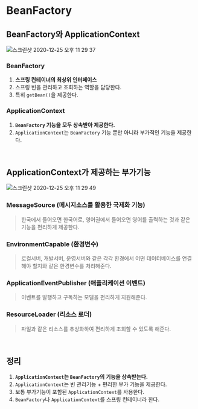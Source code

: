 # BeanFactory

## BeanFactory와 ApplicationContext
![스크린샷 2020-12-25 오후 11 29 37](https://user-images.githubusercontent.com/44944031/103137072-22429a00-4709-11eb-937a-1d96e67caa28.png)
### BeanFactory 
1. **스프링 컨테이너의 최상위 인터페이스**
2. 스프링 빈을 관리하고 조회하는 역할을 담당한다.
3. 특히 `getBean()`을 제공한다.

### ApplicationContext 
1. **`BeanFactory` 기능을 모두 상속받아 제공한다.**
2. `ApplicationContext`는 `BeanFactory` 기능 뿐만 아니라 부가적인 기능을 제공한다. 

<br/>

## ApplicationContext가 제공하는 부가기능 
![스크린샷 2020-12-25 오후 11 29 49](https://user-images.githubusercontent.com/44944031/103137074-240c5d80-4709-11eb-8236-e84dbe6dcb7a.png)
### MessageSource (메시지소스를 활용한 국제화 기능) 
> 한국에서 들어오면 한국어로, 영어권에서 들어오면 영어를 출력하는 것과 같은 기능을 편리하게 제공한다.
### EnvironmentCapable (환경변수) 
> 로컬서버, 개발서버, 운영서버와 같은 각각 환경에서 어떤 데이터베이스를 연결해야 할지와 같은 한경변수를 처리해준다. 
### ApplicationEventPublisher (애플리케이션 이벤트)
> 이벤트를 발행하고 구독하는 모델을 편리하게 지원해준다. 
### ResourceLoader (리소스 로더)
> 파일과 같은 리소스를 추상화하여 편리하게 조회할 수 있도록 해준다.

<br/>

## 정리 
1. **`ApplicationContext`는 `BeanFactory`의 기능을 상속받는다.**
2. `ApplicationContext`는 빈 관리기능 + 편리한 부가 기능을 제공한다.
3. 보통 부가기능이 포함된 `ApplicationContext`를 사용한다.
4. `BeanFactory`나 `ApplicationContext`를 스프링 컨테이너라 한다.
